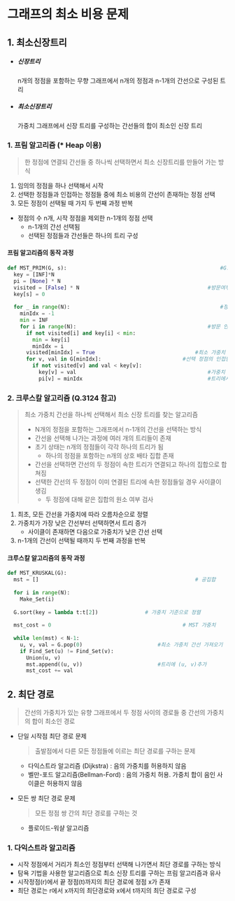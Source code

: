 # 그래프의 최소 비용 문제

## 1. 최소신장트리

- ##### 신장트리

  n개의 정점을 포함하는 무향 그래프에서 n개의 정점과 n-1개의 간선으로 구성된 트리

- ##### 최소신장트리

  가중치 그래프에서 신장 트리를 구성하는 간선들의 합이 최소인 신장 트리



### 1. 프림 알고리즘 (* Heap 이용)

> 한 정점에 연결되 간선들 중 하나씩 선택하면서 최소 신장트리를 만들어 가는 방식

1. 임의의 정점을 하나 선택해서 시작
2. 선택한 정점들과 인접하는 정점들 중에 최소 비용의 간선이 존재하는 정점 선택
3. 모든 정점이 선택될 때 가지 두 번째 과정 반복

- 정점의 수 n개, 시작 정점을 제외한 n-1개의 정점 선택
  - n-1개의 간선 선택됨
  - 선택된 정점들과 간선들은 하나의 트리 구성

#### 프림 알고리즘의 동작 과정

~~~python
def MST_PRIM(G, s):													#G:그래프, s:시작 정점
  key = [INF]*N															#가중치를 무한대로 초기화	
  pi = [None] * N														#트리에서 연결될 부모 정점 초기화
  visited = [False] * N											#방문여부 초기화
  key[s] = 0																#시작 정점의 가중치를 0으로 설정
  
  for _ in range(N):												#정점의 개수만큼 반복
    minIdx = -1
    min = INF
    for i in range(N):											#방문 안한 정점 중 최소 가중치 정점 찾기
      if not visited[i] and key[i] < min:
        min = key[i]
        minIdx = i
      visited[minIdx] = True								#최소 가중치 정점 방문 처리
      for v, val in G[minIdx]:							#선택 정점의 인접한 정점
        if not visited[v] and val < key[v]:
          key[v] = val											#가중치 갱신
          pi[v] = minIdx										#트리에서 연결된 부모 정점
~~~



### 2. 크루스칼 알고리즘 (Q.3124 참고)

> 최소 가중치 간선을 하나씩 선택해서 최소 신장 트리를 찾는 알고리즘
>
> - N개의 정점을 포함하는 그래프에서 n-1개의 간선을 선택하는 방식
> - 간선을 선택해 나가는 과정에 여러 개의 트리들이 존재
> - 초기 상태는 n개의 정점들이 각각 하나의 트리가 됨
>   -  하나의 정점을 포함하는 n개의 상호 배타 집합 존재
> - 간선을 선택하면 간선의 두 정점이 속한 트리가 연결되고 하나의 집합으로 합쳐짐
> - 선택한 간선의 두 정점이 이미 연결된 트리에 속한 정점들일 경우 사이클이 생김
>   - 두 정점에 대해 같은 집합의 원소 여부 검사

1. 최초, 모든 간선을 가중치에 따라 오름차순으로 정렬
2. 가중치가 가장 낮은 간선부터 선택하면서 트리 증가
   - 사이클이 존재하면 다음으로 가중치가 낮은 간선 선택
3. n-1개의 간선이 선택될 때까지 두 번째 과정을 반복

#### 크루스칼 알고리즘의 동작 과정

~~~python
def MST_KRUSKAL(G):
  mst = []													# 공집합
  
  for i in range(N):
    Make_Set(i)
    
  G.sort(key = lambda t:t[2])				# 가중치 기준으로 정렬
  
  mst_cost = 0											# MST 가중치
  
  while len(mst) < N-1:
    u, v, val = G.pop(0)						#최소 가중치 간선 가져오기
    if Find_Set(u) != Find_Set(v):
      Union(u, v)
      mst.append((u, v))						#트리에 (u, v)추가
      mst_cost += val
~~~



## 2. 최단 경로

> 간선의 가중치가 있는 유향 그래프에서 두 정점 사이의 경로들 중 간선의 가중치의 합이 최소인 경로

- 단일 시작점 최단 경로 문제

  > 출발점에서 다른 모든 정점들에 이르는 최단 경로를 구하는 문제

  - 다익스트라 알고리즘 (Dijkstra) : 음의 가중치를 허용하지 않음
  - 벨만-포드 알고리즘(Bellman-Ford) : 음의 가중치 허용. 가중치 합이 음인 사이클은 허용하지 않음

- 모든 쌍 최단 경로 문제

  > 모든 정점 쌍 간의 최단 경로를 구하는 것

  - 플로이드-워샬 알고리즘

### 1. 다익스트라 알고리즘

- 시작 정점에서 거리가 최소인 정점부터 선택해 나가면서 최단 경로를 구하는 방식
- 탐욕 기법을 사용한 알고리즘으로 최소 신장 트리를 구하는 프림 알고리즘과 유사
- 시작정점(r)에서 끝 정점(t)까지의 최단 경로에 정점 x가 존재
- 최단 경로는 r에서 x까지의 최단경로와 x에서 t까지의 최단 경로로 구성